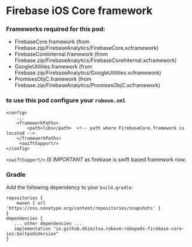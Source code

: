 # Firebase iOS Core framework

### Frameworks required for this pod: 
* FirebaseCore.framework (from Firebase.zip/FirebaseAnalytics/FirebaseCore.xcframework)
* FirebaseCoreInternal.framework (from Firebase.zip/FirebaseAnalytics/FirebaseCoreInternal.xcframework)
* GoogleUtilities.framework (from Firebase.zip/FirebaseAnalytics/GoogleUtilities.xcframework)
* PromisesObjC.framework (from Firebase.zip/FirebaseAnalytics/PromisesObjC.xcframework)

### to use this pod configure your `robovm.xml`

```
<config>
    ...
    <frameworkPaths>
        <path>libs</path>  <!-- path where FirebaseCore.framework is located -->
    </frameworkPaths>
     <swiftSupport/>
</config>
```

`<swiftSupport/>` *IS IMPORTANT* as firebase is swift based framework now.  

### Gradle

Add the following dependency to your `build.gradle`:

```
repositories {
    maven { url 'https://oss.sonatype.org/content/repositories/snapshots' }
}
dependencies {
   ... other dependencies ...
   implementation "io.github.dkimitsa.robovm:robopods-firebase-core-ios:$altpodsVersion"
}
```